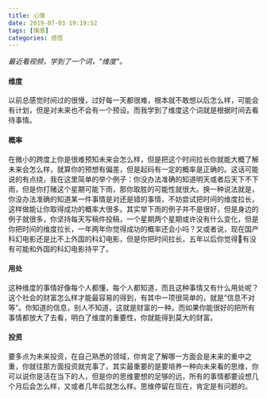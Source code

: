 ```yaml
---
title: 心情
date: 2019-07-03 19:19:52
tags: [情感]
categories: 感悟
---
```

*最近看视频，学到了一个词，“维度”。*

#### 维度
以前总感觉时间过的很慢，过好每一天都很难，根本就不敢想以后怎么样，可能会有计划，但是对未来也不会有一个预设。而我学到了维度这个词就是根据时间去看待事情。

#### 概率
在微小的跨度上你是很难预知未来会怎么样，但是把这个时间拉长你就能大概了解未来会怎么样，就算你的预想有偏差，但是起码有一定的概率是正确的。这话可能说的有点绕，我在这里简单的举个例子：你没办法准确的知道明天或者后天下不下雨，但是你打赌这个星期可能下雨，那你取胜的可能性就很大。换一种说法就是，你没办法准确的知道某一件事情是对还是错的事情，不妨尝试把时间的维度拉长，这样做能让你取得成功的概率大很多。其实举下雨的例子并不是很好，但是身边的例子就很多，你坚持每天写稿件投稿，一个星期两个星期或许没有什么变化，但是你把时间的维度拉长，一年两年你觉得成功的概率还会小吗？又或者说，现在国产科幻电影还是比不上外国的科幻电影，但是你把时间拉长，五年以后你觉得有没有可能和外国的科幻电影持平了。

#### 用处
这种维度的事情好像每个人都懂，每个人都知道，而且这种事情又有什么用处呢？这个社会的财富怎么样才能最容易的得到，有其中一项很简单的，就是“信息不对等”。你知道的信息，别人不知道，这就是财富的一种。而如果你能很好的把所有事情都放大了去看，明白了维度的重要性，你就能得到莫大的财富。

#### 投资
要多点为未来投资，在自己熟悉的领域，你肯定了解哪一方面会是未来的重中之重，你就往那方面投资就完事了。其实最重要的是要培养一种向未来看的思维，你可以说你是活在当下的人，但是你的思维要想的足够的远，所有的事情都要设想几个月后会怎么样，又或者几年后就怎么样。思维停留在现在，肯定是有问题的。